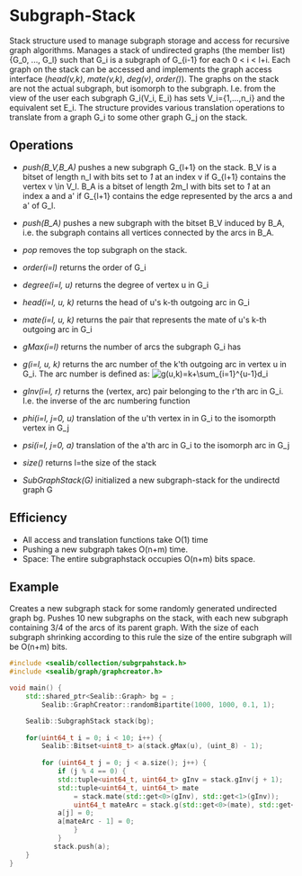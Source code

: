 Subgraph-Stack
===
Stack structure used to manage subgraph storage and access for recursive graph algorithms. Manages a stack of undirected graphs (the member list) {G_0, ..., G_l}  such that G_i is a subgraph of G_{i-1} for each 0 < i < l+i. Each graph on the stack can be accessed and implements the graph access interface (*head(v,k)*, *mate(v,k)*, *deg(v)*, *order()*). The graphs on the stack are not the actual subgraph, but isomorph to the subgraph. I.e. from the view of the user each subgraph G_i(V_i, E_i) has sets V_i={1,...,n_i} and the equivalent set E_i. The structure provides various translation operations to translate from a graph G_i to some other graph G_j on the stack. 

## Operations
- *push(B_V,B_A)* pushes a new subgraph G_{l+1} on the stack. B_V is a bitset of length n_l with bits set to *1* at an index v if G_{l+1} contains the vertex v \in V_l. B_A is a bitset of length 2m_l with bits set to *1* at an index a and a' if G_{l+1} contains the edge represented by the arcs a and a' of G_l.

- *push(B_A)* pushes a new subgraph with the bitset B_V induced by B_A, i.e. the subgraph contains all vertices connected by the arcs in B_A.

- *pop* removes the top subgraph on the stack.

- *order(i=l)* returns the order of G_i

- *degree(i=l, u)* returns the degree of vertex u in G_i

- *head(i=l, u, k)* returns the head of u's k-th outgoing arc in G_i

- *mate(i=l, u, k)* returns the pair that represents the mate of u's k-th outgoing arc in G_i

- *gMax(i=l)* returns the number of arcs the subgraph G_i has

- *g(i=l, u, k)* returns the arc number of the k'th outgoing arc in vertex u in G_i. The arc number is defined as:
      <img src="https://latex.codecogs.com/svg.latex?g(u,k)=k+\sum_{i=1}^{u-1}d_i" title="g(u,k)=k+\sum_{i=1}^{u-1}d_i" /> 

- *gInv(i=l, r)* returns the (vertex, arc) pair belonging to the r'th arc in G_i. I.e. the inverse of the arc numbering function

- *phi(i=l, j=0, u)* translation of the u'th vertex in in G_i to the isomorpth vertex in G_j

- *psi(i=l, j=0, a)* translation of the a'th arc in G_i to the isomorph arc in G_j

- *size()* returns l=the size of the stack

- *SubGraphStack(G)* initialized a new subgraph-stack for the undirectd graph G

## Efficiency
- All access and translation functions take O(1) time
- Pushing a new subgraph takes O(n+m) time.
- Space: The entire subgraphstack occupies O(n+m) bits space.

## Example
Creates a new subgraph stack for some randomly generated undirected graph bg.
Pushes 10 new subgraphs on the stack, with each new subgraph containing 3/4 of the arcs of its parent graph. With the size of each subgraph shrinking according to this rule the size of the entire subgraph will be O(n+m) bits.

```cpp
#include <sealib/collection/subgrpahstack.h>
#include <sealib/graph/graphcreator.h>

void main() {
	std::shared_ptr<Sealib::Graph> bg = ;
		Sealib::GraphCreator::randomBipartite(1000, 1000, 0.1, 1);

	Sealib::SubgraphStack stack(bg);
	
	for(uint64_t i = 0; i < 10; i++) {
		Sealib::Bitset<uint8_t> a(stack.gMax(u), (uint_8) - 1);
		
		for (uint64_t j = 0; j < a.size(); j++) {
			if (j % 4 == 0) {
			std::tuple<uint64_t, uint64_t> gInv = stack.gInv(j + 1);
			std::tuple<uint64_t, uint64_t> mate 
			    = stack.mate(std::get<0>(gInv), std::get<1>(gInv));
			    uint64_t mateArc = stack.g(std::get<0>(mate), std::get<1>(mate));
			a[j] = 0;
			a[mateArc - 1] = 0;
        	    }
        	}
 	       stack.push(a);	
	}
}
```


